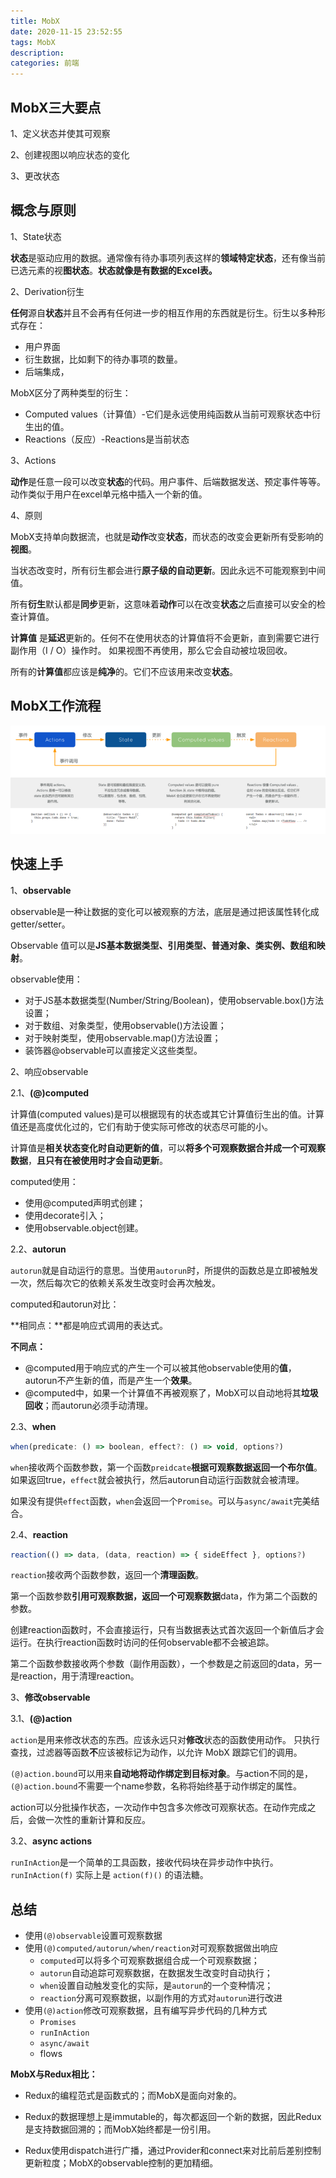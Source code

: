 ```yaml
---
title: MobX
date: 2020-11-15 23:52:55
tags: MobX
description:
categories: 前端
---
```


## MobX三大要点

1、定义状态并使其可观察

2、创建视图以响应状态的变化

3、更改状态

## 概念与原则

1、State状态

**状态**是驱动应用的数据。通常像有待办事项列表这样的**领域特定状态**，还有像当前已选元素的视**图状态**。**状态就像是有数据的Excel表。**

2、Derivation衍生

**任何**源自**状态**并且不会再有任何进一步的相互作用的东西就是衍生。衍生以多种形式存在：

- 用户界面
- 衍生数据，比如剩下的待办事项的数量。
- 后端集成，

MobX区分了两种类型的衍生：

- Computed values（计算值）-它们是永远使用纯函数从当前可观察状态中衍生出的值。
- Reactions（反应）-Reactions是当前状态

3、Actions

**动作**是任意一段可以改变**状态**的代码。用户事件、后端数据发送、预定事件等等。动作类似于用户在excel单元格中插入一个新的值。

4、原则

MobX支持单向数据流，也就是**动作**改变**状态**，而状态的改变会更新所有受影响的**视图**。

当状态改变时，所有衍生都会进行**原子级的自动更新**。因此永远不可能观察到中间值。

所有**衍生**默认都是**同步**更新，这意味着**动作**可以在改变**状态**之后直接可以安全的检查计算值。

**计算值** 是**延迟**更新的。任何不在使用状态的计算值将不会更新，直到需要它进行副作用（I / O）操作时。 如果视图不再使用，那么它会自动被垃圾回收。

所有的**计算值**都应该是**纯净**的。它们不应该用来改变**状态**。

## MobX工作流程

![MobX工作流程](MobX/1521798430-5a42021889036_articlex.png)

## 快速上手

1、**observable**

observable是一种让数据的变化可以被观察的方法，底层是通过把该属性转化成getter/setter。

Observable 值可以是**JS基本数据类型、引用类型、普通对象、类实例、数组和映射**。

observable使用：

- 对于JS基本数据类型(Number/String/Boolean)，使用observable.box()方法设置；
- 对于数组、对象类型，使用observable()方法设置；
- 对于映射类型，使用observable.map()方法设置；
- 装饰器@observable可以直接定义这些类型。

2、响应observable

2.1、**(@)computed**

计算值(computed values)是可以根据现有的状态或其它计算值衍生出的值。计算值还是高度优化过的，它们有助于使实际可修改的状态尽可能的小。

计算值是**相关状态变化时自动更新的值**，可以**将多个可观察数据合并成一个可观察数据**，**且只有在被使用时才会自动更新**。

computed使用：

- 使用@computed声明式创建；
- 使用decorate引入；
- 使用observable.object创建。

2.2、**autorun**

`autorun`就是自动运行的意思。当使用`autorun`时，所提供的函数总是立即被触发一次，然后每次它的依赖关系发生改变时会再次触发。

computed和autorun对比：

**相同点：**都是响应式调用的表达式。

**不同点：**

- @computed用于响应式的产生一个可以被其他observable使用的**值**，autorun不产生新的值，而是产生一个**效果**。
- @computed中，如果一个计算值不再被观察了，MobX可以自动地将其**垃圾回收**；而autorun必须手动清理。

2.3、**when**

``` js
when(predicate: () => boolean, effect?: () => void, options?)
```

`when`接收两个函数参数，第一个函数`preidcate`**根据可观察数据返回一个布尔值**。如果返回true，`effect`就会被执行，然后autorun自动运行函数就会被清理。

如果没有提供`effect`函数，`when`会返回一个`Promise`。可以与`async/await`完美结合。

2.4、**reaction**

```js
reaction(() => data, (data, reaction) => { sideEffect }, options?)
```

`reaction`接收两个函数参数，返回一个**清理函数**。

第一个函数参数**引用可观察数据，返回一个可观察数据**data，作为第二个函数的参数。

创建reaction函数时，不会直接运行，只有当数据表达式首次返回一个新值后才会运行。在执行reaction函数时访问的任何observable都不会被追踪。

第二个函数参数接收两个参数（副作用函数），一个参数是之前返回的data，另一是reaction，用于清理reaction。

3、**修改observable**

3.1、**(@)action**

`action`是用来修改状态的东西。应该永远只对**修改**状态的函数使用动作。 只执行查找，过滤器等函数**不**应该被标记为动作，以允许 MobX 跟踪它们的调用。

`(@)action.bound`可以用来**自动地将动作绑定到目标对象**。与action不同的是，`(@)action.bound`不需要一个name参数，名称将始终基于动作绑定的属性。

action可以分批操作状态，一次动作中包含多次修改可观察状态。在动作完成之后，会做一次性的重新计算和反应。

3.2、**async actions**

`runInAction`是一个简单的工具函数，接收代码块在异步动作中执行。`runInAction(f)` 实际上是 `action(f)()` 的语法糖。

## 总结

- 使用`(@)observable`设置可观察数据
- 使用`(@)computed/autorun/when/reaction`对可观察数据做出响应
  - `computed`可以将多个可观察数据组合成一个可观察数据；
  - `autorun`自动追踪可观察数据，在数据发生改变时自动执行；
  - `when`设置自动触发变化的实际，是`autorun`的一个变种情况；
  - `reaction`分离可观察数据，以副作用的方式对`autorun`进行改进
- 使用`(@)action`修改可观察数据，且有编写异步代码的几种方式
  - `Promises`
  - `runInAction`
  - `async/await`
  - flows

**MobX与Redux相比：**

- Redux的编程范式是函数式的；而MobX是面向对象的。

- Redux的数据理想上是immutable的，每次都返回一个新的数据，因此Redux是支持数据回溯的；而MobX始终都是一份引用。
- Redux使用dispatch进行广播，通过Provider和connect来对比前后差别控制更新粒度；MobX的observable控制的更加精细。